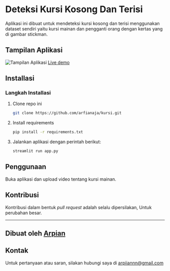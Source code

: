 # Deteksi Kursi Kosong Dan Terisi

Aplikasi ini dibuat untuk mendeteksi kursi kosong dan terisi menggunakan dataset sendiri yaitu kursi mainan dan pengganti orang dengan kertas yang di gambar stickman. 
## Tampilan Aplikasi

![Tampilan Aplikasi](static/kursi.jpeg)
[Live demo](https://kursi-check.streamlit.app/)

## Installasi

### Langkah Installasi

1. Clone repo ini 

   ```bash
   git clone https://github.com/arfianaja/kursi.git
   ```
2. Install requirements
    ```bash
    pip install -r requirements.txt
    ```
3. Jalankan aplikasi dengan perintah berikut:
    ```bash
    streamlit run app.py
    ```

## Penggunaan
Buka aplikasi dan upload video tentang kursi mainan.

## Kontribusi

Kontribusi dalam bentuk *pull request* adalah selalu dipersilakan, Untuk perubahan besar.

---
Dibuat oleh [Arpian](https://github.com/arfianaja)
---

## Kontak
Untuk pertanyaan atau saran, silakan hubungi saya di arpiiannn@gmail.com
